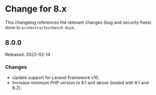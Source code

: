 # Change for 8.x

This changelog references the relevant changes (bug and security fixes) done to `orchestra/testbench-dusk`.

## 8.0.0

Released: 2023-02-14

### Changes

* Update support for Laravel Framework v10.
* Increase minimum PHP version to 8.1 and above (tested with 8.1 and 8.2).
